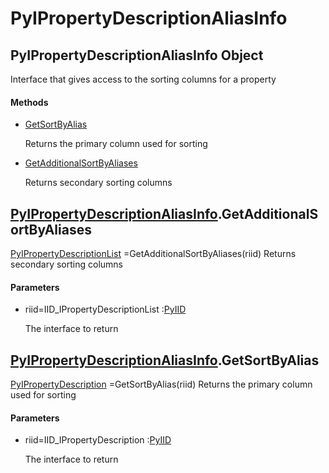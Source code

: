 # PyIPropertyDescriptionAliasInfo

## PyIPropertyDescriptionAliasInfo Object



Interface that gives access to the sorting columns for a property

#### Methods


  - [GetSortByAlias](PyIPropertyDescriptionAliasInfo.md#pyipropertydescriptionaliasinfogetsortbyalias)

    Returns the primary column used for sorting&nbsp;

  - [GetAdditionalSortByAliases](PyIPropertyDescriptionAliasInfo.md#pyipropertydescriptionaliasinfogetadditionalsortbyaliases)

    Returns secondary sorting columns&nbsp;

## [PyIPropertyDescriptionAliasInfo](#pyipropertydescriptionaliasinfo)\.GetAdditionalSortByAliases

[PyIPropertyDescriptionList](#pyipropertydescriptionlist) =GetAdditionalSortByAliases\(riid\)
Returns secondary sorting columns

#### Parameters


  - riid=IID\_IPropertyDescriptionList :[PyIID](#pyiid)

    The interface to return

## [PyIPropertyDescriptionAliasInfo](#pyipropertydescriptionaliasinfo)\.GetSortByAlias

[PyIPropertyDescription](#pyipropertydescription) =GetSortByAlias\(riid\)
Returns the primary column used for sorting

#### Parameters


  - riid=IID\_IPropertyDescription :[PyIID](#pyiid)

    The interface to return